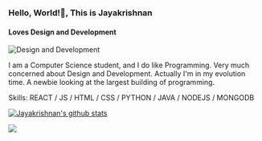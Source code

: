 ### Hello, World!👋, This is Jayakrishnan
#### Loves Design and Development
![Design and Development](https://media-exp1.licdn.com/dms/image/C5616AQE6-7enPnugNg/profile-displaybackgroundimage-shrink_200_800/0/1608659797325?e=1614211200&v=beta&t=IGfNDAuosby8Wrqx7i6mV67_tGCMRx4ycy6uzAI1p0Y)

I am a Computer Science student, and I do like Programming. Very much concerned about Design and Development. Actually I'm in my evolution time. A newbie looking at the largest building of programming.

Skills: REACT / JS / HTML / CSS / PYTHON / JAVA / NODEJS / MONGODB








[![Jayakrishnan's github stats](https://github-readme-stats.vercel.app/api?username=jayakrishnan98&count_private=true&show_icons=true&custom_title=Status&theme=merko)](https://github.com/anuraghazra/github-readme-stats)

<a href="https://github.com/jayakrishnan98/github-readme-stats">
  <img align="center" src="https://github-readme-stats.vercel.app/api/top-langs/?username=jayakrishnan98&layout=compact&theme=material-palenight" />
</a>







